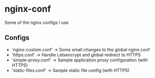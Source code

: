 # nginx-conf
Some of the nginx configs I use

## Configs
- 'nginx-custom.conf' -> Some small changes to the global nginx.conf
- 'https.conf' -> Handle Letsencrypt and global redirect to HTTPS
- 'simple-proxy.conf' -> Sample application proxy configuration (with HTTPS)
- 'static-files.conf' -> Sample static file config (with HTTPS)
